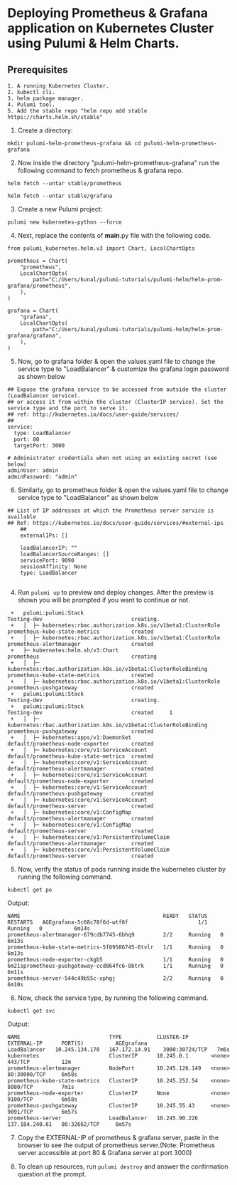 
# Deploying Prometheus & Grafana application on Kubernetes Cluster using Pulumi & Helm Charts.

## Prerequisites
```
1. A running Kubernetes Cluster.
2. kubectl cli.
3. helm package manager.
4. Pulumi tool.
5. Add the stable repo "helm repo add stable https://charts.helm.sh/stable"

```

1. Create a directory:

```
mkdir pulumi-helm-prometheus-grafana && cd pulumi-helm-prometheus-grafana

```

2. Now inside the directory "pulumi-helm-prometheus-grafana" run the following command to fetch prometheus & grafana repo.

```
helm fetch --untar stable/prometheus

helm fetch --untar stable/grafana

```
3. Create a new Pulumi project:

```
pulumi new kubernetes-python --force

```
4. Next, replace the contents of __main__.py file with the following code.

```
from pulumi_kubernetes.helm.v3 import Chart, LocalChartOpts

prometheus = Chart(
    "prometheus",
    LocalChartOpts(
        path="C:/Users/kunal/pulumi-tutorials/pulumi-helm/helm-prom-grafana/prometheus",
    ),
)

grafana = Chart(
    "grafana",
    LocalChartOpts(
        path="C:/Users/kunal/pulumi-tutorials/pulumi-helm/helm-prom-grafana/grafana",
    ),
)

```

5. Now, go to grafana folder & open the values.yaml file to change the service type to "LoadBalancer" & customize the grafana login password as shown below
```
## Expose the grafana service to be accessed from outside the cluster (LoadBalancer service).
## or access it from within the cluster (ClusterIP service). Set the service type and the port to serve it.
## ref: http://kubernetes.io/docs/user-guide/services/
##
service:
  type: LoadBalancer
  port: 80
  targetPort: 3000
```

```
# Administrator credentials when not using an existing secret (see below)
adminUser: admin
adminPassword: "admin"

```
6. Similarly, go to prometheus folder & open the values.yaml file to change service type to "LoadBalancer" as shown below

```
## List of IP addresses at which the Prometheus server service is available
## Ref: https://kubernetes.io/docs/user-guide/services/#external-ips
    ##
    externalIPs: []

    loadBalancerIP: ""
    loadBalancerSourceRanges: []
    servicePort: 9090
    sessionAffinity: None
    type: LoadBalancer
    
```

4. Run `pulumi up` to preview and deploy changes.  After the preview is shown you will be
    prompted if you want to continue or not.
```
 +   pulumi:pulumi:Stack                                                    Testing-dev                            creating.      
 +   │  ├─ kubernetes:rbac.authorization.k8s.io/v1beta1:ClusterRole         prometheus-kube-state-metrics          created        
 +   │  ├─ kubernetes:rbac.authorization.k8s.io/v1beta1:ClusterRole         prometheus-alertmanager                created        
 +   ├─ kubernetes:helm.sh/v3:Chart                                         prometheus                             creating       
 +   │  ├─ kubernetes:rbac.authorization.k8s.io/v1beta1:ClusterRoleBinding  prometheus-kube-state-metrics          created        
 +   │  ├─ kubernetes:rbac.authorization.k8s.io/v1beta1:ClusterRole         prometheus-pushgateway                 created        
 +   pulumi:pulumi:Stack                                                    Testing-dev                            creating.      
 +   pulumi:pulumi:Stack                                                    Testing-dev                            created     1  
 +   │  ├─ kubernetes:rbac.authorization.k8s.io/v1beta1:ClusterRoleBinding  prometheus-pushgateway                 created        
 +   │  ├─ kubernetes:apps/v1:DaemonSet                                     default/prometheus-node-exporter       created        
 +   │  ├─ kubernetes:core/v1:ServiceAccount                                default/prometheus-kube-state-metrics  created        
 +   │  ├─ kubernetes:core/v1:ServiceAccount                                default/prometheus-alertmanager        created        
 +   │  ├─ kubernetes:core/v1:ServiceAccount                                default/prometheus-node-exporter       created        
 +   │  ├─ kubernetes:core/v1:ServiceAccount                                default/prometheus-pushgateway         created        
 +   │  ├─ kubernetes:core/v1:ServiceAccount                                default/prometheus-server              created        
 +   │  ├─ kubernetes:core/v1:ConfigMap                                     default/prometheus-alertmanager        created        
 +   │  ├─ kubernetes:core/v1:ConfigMap                                     default/prometheus-server              created        
 +   │  ├─ kubernetes:core/v1:PersistentVolumeClaim                         default/prometheus-alertmanager        created        
 +   │  ├─ kubernetes:core/v1:PersistentVolumeClaim                         default/prometheus-server              created  

```


5. Now, verify the status of pods running inside the kubernetes cluster by running the following command.

```
kubectl get po

```
Output:

```
NAME                                             READY   STATUS    RESTARTS   AGEgrafana-5c68c78f6d-wtf6f                      1/1     Running   0          6m14s
prometheus-alertmanager-679cdb7745-6bhq9         2/2     Running   0          6m13s
prometheus-kube-state-metrics-5f89586745-6tvlr   1/1     Running   0          6m13s
prometheus-node-exporter-ckgb5                   1/1     Running   0          6m21sprometheus-pushgateway-ccd864fc6-8btrk      1/1     Running   0          6m11s
prometheus-server-544c49b55c-xphgj               2/2     Running   0          6m10s

```
6. Now, check the service type, by running the following command.

```
kubectl get svc

```
Output:

```
NAME                            TYPE           CLUSTER-IP       EXTERNAL-IP      PORT(S)          AGEgrafana                      LoadBalancer   10.245.134.170   167.172.14.91    3000:30724/TCP   7m6s
kubernetes                      ClusterIP      10.245.0.1       <none>           443/TCP          12m
prometheus-alertmanager         NodePort       10.245.126.149   <none>           80:30000/TCP     6m58s
prometheus-kube-state-metrics   ClusterIP      10.245.252.54    <none>           8080/TCP         7m1s
prometheus-node-exporter        ClusterIP      None             <none>           9100/TCP         6m58s
prometheus-pushgateway          ClusterIP      10.245.55.43     <none>           9091/TCP         6m57s
prometheus-server               LoadBalancer   10.245.90.226    137.184.240.61   80:32662/TCP     6m57s

```
7. Copy the EXTERNAL-IP of prometheus & grafana server, paste in the browser to see the output of prometheus server.(Note: Prometheus server accessible at port 80 & Grafana server at port 3000)

8. To clean up resources, run `pulumi destroy` and answer the confirmation question at the prompt.
